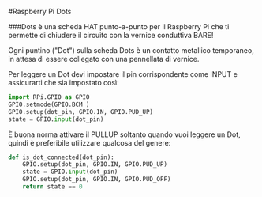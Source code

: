 <!--
---
name: Raspberry Pi Dots
description: Unisci i puntini e crea un circuito
formfactor: '40-way'
pincount: 40
pin:
  bcm0:
    name: 'Colore: Blu'
    direction: input
  bcm1:
    name: Puntino 7
    direction: input
  bcm2:
    name: Puntino 22
    direction: input
  bcm3:
    name: Puntino 21
    direction: input
  bcm4:
    name: Puntino 2
    direction: input
  bcm5:
    name: Puntino 9
    direction: input
  bcm6:
    name: Puntino 14
    direction: input
  bcm7:
    name: Puntino 6
    direction: input
  bcm8:
    name: Puntino 18
    direction: input
  bcm9:
    name: Puntino 17
    direction: input
  bcm10:
    name: 'Colore: Verde'
    direction: input
  bcm11:
    name: Puntino 8
    direction: input
  bcm12:
    name: Puntino 10
    direction: input
  bcm13:
    name: Cloud
    direction: input
  bcm14:
    name: Puntino 1
    direction: input
  bcm15:
    name: Puntino 3
    direction: input
  bcm16:
    name: Puntino 13
    direction: input
  bcm17:
    name: Puntino 4
    direction: input
  bcm18:
    name: Puntino 20
    direction: input
  bcm19:
    name: 'Colore: Arancione'
    direction: input
  bcm20:
    name: Bear
    direction: input
  bcm21:
    name: Puntino 12
    direction: input
  bcm22:
    name: Puntino 15
    direction: input
  bcm23:
    name: Puntino 16
    direction: input
  bcm24:
    name: Puntino 19
    direction: input
  bcm25:
    name: Puntino 5
    direction: input
  bcm26:
    name: Puntino 11
    direction: input
  bcm27:
    name: 'Colore: Rosso'
    direction: input
-->
#Raspberry Pi Dots

###Dots è una scheda HAT punto-a-punto per il Raspberry Pi che ti permette di chiudere il circuito con la vernice conduttiva BARE!

Ogni puntino ("Dot") sulla scheda Dots è un contatto metallico temporaneo, in attesa di essere collegato con una pennellata di vernice.

Per leggere un Dot devi impostare il pin corrispondente come INPUT e assicurarti che sia impostato così:

```python
import RPi.GPIO as GPIO
GPIO.setmode(GPIO.BCM )
GPIO.setup(dot_pin, GPIO.IN, GPIO.PUD_UP)
state = GPIO.input(dot_pin)
```

È buona norma attivare il PULLUP soltanto quando vuoi leggere un Dot, quindi è preferibile utilizzare 
qualcosa del genere:

```python
def is_dot_connected(dot_pin):
    GPIO.setup(dot_pin, GPIO.IN, GPIO.PUD_UP)
    state = GPIO.input(dot_pin)
    GPIO.setup(dot_pin, GPIO.IN, GPIO.PUD_OFF)
    return state == 0
```